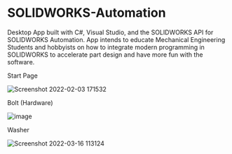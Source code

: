 # SOLIDWORKS-Automation
Desktop App built with C#, Visual Studio, and the SOLIDWORKS API for SOLIDWORKS Automation.
App intends to educate Mechanical Engineering Students and hobbyists on how to integrate modern programming in SOLIDWORKS to accelerate part design and have more fun with the software.

Start Page

![Screenshot 2022-02-03 171532](https://user-images.githubusercontent.com/75232089/152438287-f6f5d8dc-9d67-441f-8c21-ca84130bb1e0.png)


Bolt (Hardware)


![image](https://user-images.githubusercontent.com/75232089/158625795-e89396c9-1548-4532-857f-d3af55c93859.png)


Washer

![Screenshot 2022-03-16 113124](https://user-images.githubusercontent.com/75232089/158627553-173b7a48-f65c-48f0-9db8-915053245bff.png)
